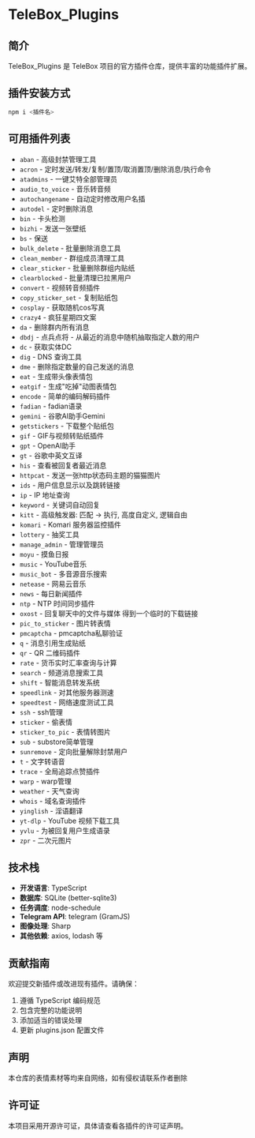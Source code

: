 # TeleBox_Plugins

## 简介
TeleBox_Plugins 是 TeleBox 项目的官方插件仓库，提供丰富的功能插件扩展。

## 插件安装方式
```bash
npm i <插件名>
```

## 可用插件列表
- `aban` - 高级封禁管理工具  
- `acron` - 定时发送/转发/复制/置顶/取消置顶/删除消息/执行命令  
- `atadmins` - 一键艾特全部管理员  
- `audio_to_voice` - 音乐转音频  
- `autochangename` - 自动定时修改用户名插  
- `autodel` - 定时删除消息  
- `bin` - 卡头检测  
- `bizhi` - 发送一张壁纸  
- `bs` - 保送  
- `bulk_delete` - 批量删除消息工具  
- `clean_member` - 群组成员清理工具  
- `clear_sticker` - 批量删除群组内贴纸  
- `clearblocked` - 批量清理已拉黑用户  
- `convert` - 视频转音频插件  
- `copy_sticker_set` - 复制贴纸包  
- `cosplay` - 获取随机cos写真  
- `crazy4` - 疯狂星期四文案  
- `da` - 删除群内所有消息  
- `dbdj` - 点兵点将 - 从最近的消息中随机抽取指定人数的用户  
- `dc` - 获取实体DC  
- `dig` - DNS 查询工具  
- `dme` - 删除指定数量的自己发送的消息  
- `eat` - 生成带头像表情包  
- `eatgif` - 生成"吃掉"动图表情包  
- `encode` - 简单的编码解码插件  
- `fadian` - fadian语录  
- `gemini` - 谷歌AI助手Gemini  
- `getstickers` - 下载整个贴纸包  
- `gif` - GIF与视频转贴纸插件  
- `gpt` - OpenAI助手  
- `gt` - 谷歌中英文互译  
- `his` - 查看被回复者最近消息  
- `httpcat` - 发送一张http状态码主题的猫猫图片  
- `ids` - 用户信息显示以及跳转链接  
- `ip` - IP 地址查询  
- `keyword` - 关键词自动回复  
- `kitt` - 高级触发器: 匹配 -> 执行, 高度自定义, 逻辑自由  
- `komari` - Komari 服务器监控插件  
- `lottery` - 抽奖工具  
- `manage_admin` - 管理管理员  
- `moyu` - 摸鱼日报  
- `music` - YouTube音乐  
- `music_bot` - 多音源音乐搜索  
- `netease` - 网易云音乐  
- `news` - 每日新闻插件  
- `ntp` - NTP 时间同步插件  
- `oxost` - 回复聊天中的文件与媒体 得到一个临时的下载链接  
- `pic_to_sticker` - 图片转表情  
- `pmcaptcha` - pmcaptcha私聊验证  
- `q` - 消息引用生成贴纸  
- `qr` - QR 二维码插件  
- `rate` - 货币实时汇率查询与计算  
- `search` - 频道消息搜索工具  
- `shift` - 智能消息转发系统  
- `speedlink` - 对其他服务器测速  
- `speedtest` - 网络速度测试工具  
- `ssh` - ssh管理  
- `sticker` - 偷表情  
- `sticker_to_pic` - 表情转图片  
- `sub` - substore简单管理  
- `sunremove` - 定向批量解除封禁用户  
- `t` - 文字转语音  
- `trace` - 全局追踪点赞插件  
- `warp` - warp管理  
- `weather` - 天气查询  
- `whois` - 域名查询插件  
- `yinglish` - 淫语翻译  
- `yt-dlp` - YouTube 视频下载工具  
- `yvlu` - 为被回复用户生成语录  
- `zpr` - 二次元图片  

## 技术栈

- **开发语言**: TypeScript
- **数据库**: SQLite (better-sqlite3)
- **任务调度**: node-schedule
- **Telegram API**: telegram (GramJS)
- **图像处理**: Sharp
- **其他依赖**: axios, lodash 等
  

## 贡献指南

欢迎提交新插件或改进现有插件。请确保：
1. 遵循 TypeScript 编码规范
2. 包含完整的功能说明
3. 添加适当的错误处理
4. 更新 plugins.json 配置文件

## 声明

本仓库的表情素材等均来自网络，如有侵权请联系作者删除

## 许可证

本项目采用开源许可证，具体请查看各插件的许可证声明。
